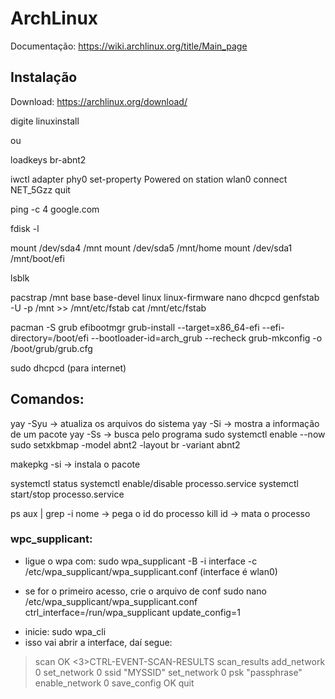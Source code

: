 # ArchLinux

Documentação: https://wiki.archlinux.org/title/Main_page

## Instalação

Download: https://archlinux.org/download/

digite linuxinstall  

ou  

loadkeys br-abnt2

iwctl
adapter phy0 set-property Powered on
station wlan0 connect NET_5Gzz
quit

ping -c 4 google.com

fdisk -l

mount /dev/sda4 /mnt 
mount /dev/sda5 /mnt/home
mount /dev/sda1 /mnt/boot/efi 

lsblk

pacstrap /mnt base base-devel linux linux-firmware nano dhcpcd
genfstab -U -p /mnt >> /mnt/etc/fstab
cat /mnt/etc/fstab

pacman -S grub efibootmgr
grub-install --target=x86_64-efi --efi-directory=/boot/efi --bootloader-id=arch_grub --recheck
grub-mkconfig -o /boot/grub/grub.cfg

sudo dhcpcd (para internet)


## Comandos:

yay -Syu → atualiza os arquivos do sistema
yay -Si →  mostra a informação de um pacote
yay -Ss →  busca pelo programa
sudo systemctl enable --now <programa>
sudo setxkbmap -model abnt2 -layout br -variant abnt2

makepkg -si → instala o pacote

systemctl status
systemctl enable/disable processo.service
systemctl start/stop processo.service

ps aux | grep -i nome -> pega o id do processo
kill id -> mata o processo

### wpc_supplicant:
- ligue o wpa com:
sudo wpa_supplicant -B -i interface -c /etc/wpa_supplicant/wpa_supplicant.conf
(interface é wlan0)

* se for o primeiro acesso, crie o arquivo de conf
sudo nano /etc/wpa_supplicant/wpa_supplicant.conf
ctrl_interface=/run/wpa_supplicant
update_config=1

- inicie: sudo wpa_cli 
- isso vai abrir a interface, daí segue:
> scan
OK
<3>CTRL-EVENT-SCAN-RESULTS
> scan_results
> add_network
0
> set_network 0 ssid "MYSSID"
> set_network 0 psk "passphrase"
> enable_network 0
> save_config
OK
> quit
